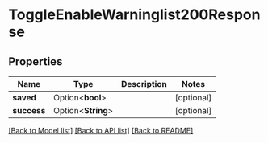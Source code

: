 # ToggleEnableWarninglist200Response

## Properties

Name | Type | Description | Notes
------------ | ------------- | ------------- | -------------
**saved** | Option<**bool**> |  | [optional]
**success** | Option<**String**> |  | [optional]

[[Back to Model list]](../README.md#documentation-for-models) [[Back to API list]](../README.md#documentation-for-api-endpoints) [[Back to README]](../README.md)


